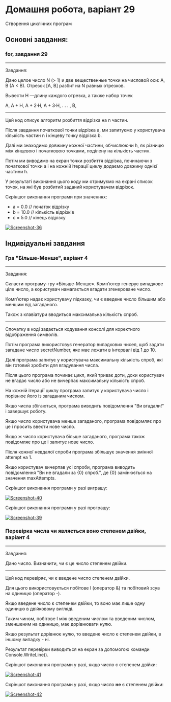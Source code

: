 # Домашня робота, варіант 29
Створення циклічних програм
## Основні завдання: 
### for, завдання 29
____
Завдання:

Дано целое число N (> 1) и две вещественные точки на числовой оси:
A, B (A < B). Отрезок [A, B] разбит на N равных отрезков. 

Вывести H —длину каждого отрезка, а также набор точек 

A, A + H, A + 2·H, A + 3·H, . . . , B,
____
Цей код описує алгоритм розбиття відрізка на n частин. 

Після завдання початкової точки відрізка а, ми запитуємо у користувача кількість частин n і кінцеву точку відрізка b. 

Далі ми знаходимо довжину кожної частини, обчислюючи h, як різницю між кінцевою і початковою точками, поділену на кількість частин.

Потім ми виводимо на екран точки розбиття відрізка, починаючи з початкової точки а і на кожній ітерації циклу додаємо довжину однієї частини h.

У результаті виконання цього коду ми отримуємо на екрані список точок, на які був розбитий заданий користувачем відрізок.

Скріншот виконання програми при значеннях:

- a = 0.0    // початок відрізку
- b = 10.0   // кількість відрізків
- c = 5.0    // кінець відрізку

<a href="https://ibb.co/bmPgrVW"><img src="https://i.ibb.co/SyPXKgs/Screenshot-36.png" alt="Screenshot-36" border="0"></a>

## Індивідуальні завдання
### Гра "Більше-Менше", варіант 4
____
Завдання:

Скласти програму-гру «Більше-Менше». Комп’ютер генерує випадкове ціле число, а користувач намагається вгадати згенероване число. 

Комп’ютер надає користувачу підказку, чи є введене число більшим або меншим від загаданого. 

Також з клавіатури вводиться максимальна кількість спроб.
____
Спочатку в коді задається кодування консолі для коректного відображення символів. 

Потім програма використовує генератор випадкових чисел, щоб задати загадане число secretNumber, яке має лежати в інтервалі від 1 до 10.

Далі програма запитує у користувача максимальну кількість спроб, які він готовий зробити для вгадування числа.

Після цього програма починає цикл, який триває доти, доки користувач не вгадає число або не вичерпає максимальну кількість спроб.

На кожній ітерації циклу програма запитує у користувача число і порівнює його із загаданим числом. 

Якщо числа збігаються, програма виводить повідомлення "Ви вгадали!" і завершує роботу.

Якщо число користувача менше загаданого, програма повідомляє про це і просить ввести нове число.

Якщо ж число користувача більше загаданого, програма також повідомляє про це і запитує нове число.

Після кожної невдалої спроби програма збільшує значення змінної attempt на 1. 

Якщо користувач вичерпав усі спроби, програма виводить повідомлення "Ви не вгадали за {0} спроб.", де {0} замінюється на значення maxAttempts.

Скріншот виконання програми у разі виграшу:

<a href="https://ibb.co/XtKtzHM"><img src="https://i.ibb.co/w4P4Ktj/Screenshot-40.png" alt="Screenshot-40" border="0"></a>

Скріншот виконання програми у разі програшу:

<a href="https://ibb.co/THKDqwn"><img src="https://i.ibb.co/9qwm3pf/Screenshot-39.png" alt="Screenshot-39" border="0"></a>

### Перевірка числа чи являється воно степенем двійки, варіант 4
____
Завдання:

Дано число. Визначити, чи є це число степенем двійки.
____

Цей код перевіряє, чи є введене число степенем двійки. 

Для цього використовується побітове І (оператор &) та побітовий зсув на одиницю (оператор -). 

Якщо введене число є степенем двійки, то воно має лише одну одиницю в двійковому вигляді.

Таким чином, побітове І між введеним числом та введеним числом, зменшеним на одиницю, має дорівнювати нулю. 

Якщо результат дорівнює нулю, то введене число є степенем двійки, в іншому випадку - ні.

Результат перевірки виводиться на екран за допомогою команди Console.WriteLine().

Скріншот виконання програми у разі, якщо число є степенем двійки:

<a href="https://ibb.co/HK2yBBg"><img src="https://i.ibb.co/rQthFFy/Screenshot-41.png" alt="Screenshot-41" border="0"></a>

Скріншот виконання програми у разі, якщо число **не** є степенем двійки:

<a href="https://ibb.co/sjKT46v"><img src="https://i.ibb.co/31pxbMy/Screenshot-42.png" alt="Screenshot-42" border="0"></a>
